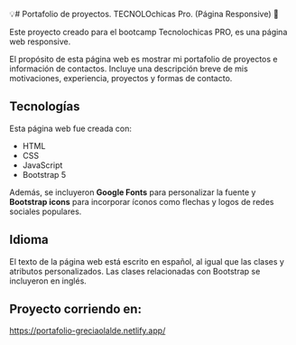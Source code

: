 💡# Portafolio de proyectos. TECNOLOchicas Pro. (Página Responsive) 💜

Este proyecto creado para el bootcamp Tecnolochicas PRO, es una página web responsive.

El propósito de esta página web es mostrar mi portafolio de proyectos e información de contactos. Incluye una descripción breve de mis motivaciones, experiencia, proyectos y formas de contacto. 


## Tecnologías

Esta página web fue creada con:

* HTML
* CSS
* JavaScript 
* Bootstrap 5

Además, se incluyeron **Google Fonts** para personalizar la fuente y **Bootstrap icons** para incorporar íconos como flechas y logos de redes sociales populares. 

## Idioma

El texto de la página web está escrito en español, al igual que las clases y atributos personalizados. Las clases relacionadas con Bootstrap se incluyeron en inglés.

## Proyecto corriendo en: 
https://portafolio-greciaolalde.netlify.app/


